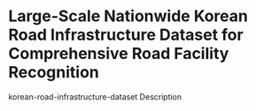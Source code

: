 # Large-Scale Nationwide Korean Road Infrastructure Dataset for Comprehensive Road Facility Recognition
korean-road-infrastructure-dataset Description
